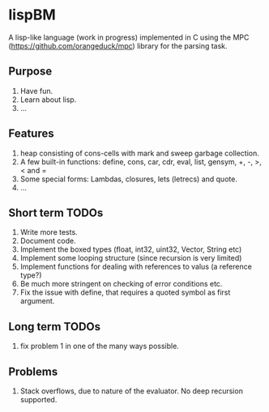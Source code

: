 # lispBM

A lisp-like language (work in progress) implemented in C using the MPC (https://github.com/orangeduck/mpc) library for the parsing task.

## Purpose
1. Have fun.
2. Learn about lisp.
3. ...

## Features
1. heap consisting of cons-cells with mark and sweep garbage collection.
2. A few built-in functions: define, cons, car, cdr, eval, list, gensym, +, -, >, < and =
3. Some special forms: Lambdas, closures, lets (letrecs) and quote.
4. ... 

## Short term TODOs
1. Write more tests.
2. Document code.
3. Implement the boxed types (float, int32, uint32, Vector, String etc)
4. Implement some looping structure (since recursion is very limited)
5. Implement functions for dealing with references to valus (a reference type?)
6. Be much more stringent on checking of error conditions etc. 
7. Fix the issue with define, that requires a quoted symbol as first argument.

## Long term TODOs
1. fix problem 1 in one of the many ways possible.

## Problems
1. Stack overflows, due to nature of the evaluator. No deep recursion supported.


